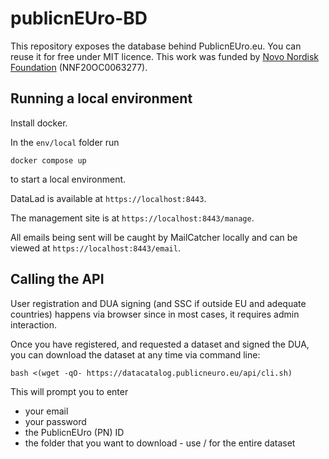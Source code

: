 # publicnEUro-BD

This repository exposes the database behind PublicnEUro.eu. You can reuse it for free under MIT licence.
This work was funded by [Novo Nordisk Foundation](https://novonordiskfonden.dk/en/) (NNF20OC0063277).

## Running a local environment

Install docker.

In the `env/local` folder run

```
docker compose up
```

to start a local environment.

DataLad is available at `https://localhost:8443`.

The management site is at `https://localhost:8443/manage`.

All emails being sent will be caught by MailCatcher locally and can be viewed at `https://localhost:8443/email`.

## Calling the API

User registration and DUA signing (and SSC if outside EU and adequate countries) happens via browser since in most cases, it requires admin interaction.

Once you have registered, and requested a dataset and signed the DUA, you can download the dataset at any time via command line:

`bash <(wget -qO- https://datacatalog.publicneuro.eu/api/cli.sh)`

This will prompt you to enter

-   your email
-   your password
-   the PublicnEUro (PN) ID
-   the folder that you want to download - use / for the entire dataset
